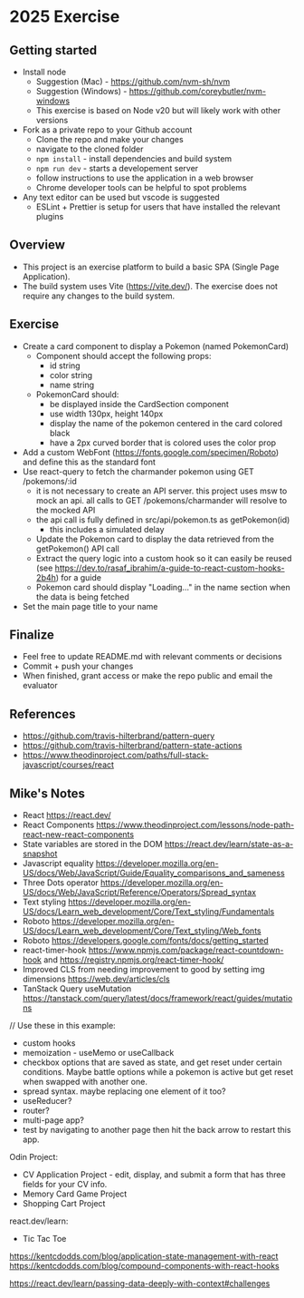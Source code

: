 # 2025 Exercise

## Getting started

- Install node
  - Suggestion (Mac) - https://github.com/nvm-sh/nvm
  - Suggestion (Windows) - https://github.com/coreybutler/nvm-windows
  - This exercise is based on Node v20 but will likely work with other versions
- Fork as a private repo to your Github account
  - Clone the repo and make your changes
  - navigate to the cloned folder
  - `npm install` - install dependencies and build system
  - `npm run dev` - starts a developement server
  - follow instructions to use the application in a web browser
  - Chrome developer tools can be helpful to spot problems
- Any text editor can be used but vscode is suggested
  - ESLint + Prettier is setup for users that have installed the relevant plugins

## Overview

- This project is an exercise platform to build a basic SPA (Single Page Application).
- The build system uses Vite (https://vite.dev/). The exercise does not require any changes to the build system.

## Exercise

- Create a card component to display a Pokemon (named PokemonCard)
  - Component should accept the following props:
    - id string
    - color string
    - name string
  - PokemonCard should:
    - be displayed inside the CardSection component
    - use width 130px, height 140px
    - display the name of the pokemon centered in the card colored black
    - have a 2px curved border that is colored uses the color prop
- Add a custom WebFont (https://fonts.google.com/specimen/Roboto) and define this as the standard font
- Use react-query to fetch the charmander pokemon using GET /pokemons/:id
  - it is not necessary to create an API server. this project uses msw to mock an api. all calls to GET /pokemons/charmander will resolve to the mocked API
  - the api call is fully defined in src/api/pokemon.ts as getPokemon(id)
    - this includes a simulated delay
  - Update the Pokemon card to display the data retrieved from the getPokemon() API call
  - Extract the query logic into a custom hook so it can easily be reused (see <https://dev.to/rasaf_ibrahim/a-guide-to-react-custom-hooks-2b4h>) for a guide
  - Pokemon card should display "Loading..." in the name section when the data is being fetched
- Set the main page title to your name

## Finalize

- Feel free to update README.md with relevant comments or decisions
- Commit + push your changes
- When finished, grant access or make the repo public and email the evaluator

## References

- https://github.com/travis-hilterbrand/pattern-query
- https://github.com/travis-hilterbrand/pattern-state-actions
- https://www.theodinproject.com/paths/full-stack-javascript/courses/react


## Mike's Notes
- React https://react.dev/
- React Components https://www.theodinproject.com/lessons/node-path-react-new-react-components
- State variables are stored in the DOM https://react.dev/learn/state-as-a-snapshot
- Javascript equality https://developer.mozilla.org/en-US/docs/Web/JavaScript/Guide/Equality_comparisons_and_sameness
- Three Dots operator https://developer.mozilla.org/en-US/docs/Web/JavaScript/Reference/Operators/Spread_syntax
- Text styling https://developer.mozilla.org/en-US/docs/Learn_web_development/Core/Text_styling/Fundamentals
- Roboto https://developer.mozilla.org/en-US/docs/Learn_web_development/Core/Text_styling/Web_fonts
- Roboto https://developers.google.com/fonts/docs/getting_started
- react-timer-hook https://www.npmjs.com/package/react-countdown-hook and https://registry.npmjs.org/react-timer-hook/
- Improved CLS from needing improvement to good by setting img dimensions https://web.dev/articles/cls
- TanStack Query useMutation https://tanstack.com/query/latest/docs/framework/react/guides/mutations

// Use these in this example:
- custom hooks
- memoization - useMemo or useCallback
- checkbox options that are saved as state, and get reset under certain conditions. Maybe battle options while a pokemon is active but get reset when swapped with another one.
- spread syntax. maybe replacing one element of it too?
- useReducer?
- router?
- multi-page app?
- test by navigating to another page then hit the back arrow to restart this app.

Odin Project:
- CV Application Project - edit, display, and submit a form that has three fields for your CV info.
- Memory Card Game Project
- Shopping Cart Project

react.dev/learn:
- Tic Tac Toe


https://kentcdodds.com/blog/application-state-management-with-react
https://kentcdodds.com/blog/compound-components-with-react-hooks


https://react.dev/learn/passing-data-deeply-with-context#challenges

